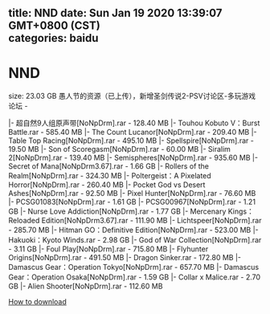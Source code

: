 
title: NND
date: Sun Jan 19 2020 13:39:07 GMT+0800 (CST)    
categories: baidu
---

# NND
size: 23.03 GB
 愚人节的资源（已上传），新增圣剑传说2-PSV讨论区-多玩游戏论坛 -
 
|- 超自然9人组原声带[NoNpDrm].rar - 128.40 MB
|- Touhou Kobuto V：Burst Battle.rar - 585.40 MB
|- The Count Lucanor[NoNpDrm].rar - 209.40 MB
|- Table Top Racing[NoNpDrm].rar - 495.10 MB
|- Spellspire[NoNpDrm].rar - 19.50 MB
|- Son of Scoregasm[NoNpDrm].rar - 60.00 MB
|- Siralim 2[NoNpDrm].rar - 139.40 MB
|- Semispheres[NoNpDrm].rar - 935.60 MB
|- Secret of Mana[NoNpDrm3.67].rar - 1.66 GB
|- Rollers of the Realm[NoNpDrm].rar - 324.30 MB
|- Poltergeist：A Pixelated Horror[NoNpDrm].rar - 260.40 MB
|- Pocket God vs Desert Ashes[NoNpDrm].rar - 92.50 MB
|- Pixel Hunter[NoNpDrm].rar - 76.60 MB
|- PCSG01083[NoNpDrm].rar - 1.61 GB
|- PCSG00967[NoNpDrm].rar - 1.21 GB
|- Nurse Love Addiction[NoNpDrm].rar - 1.77 GB
|- Mercenary Kings：Reloaded Edition[NoNpDrm3.67].rar - 111.90 MB
|- Lichtspeer[NoNpDrm].rar - 285.70 MB
|- Hitman GO：Definitive Edition[NoNpDrm].rar - 523.00 MB
|- Hakuoki：Kyoto Winds.rar - 2.98 GB
|- God of War Collection[NoNpDrm].rar - 3.11 GB
|- Foul Play[NoNpDrm].rar - 715.80 MB
|- Flyhunter Origins[NoNpDrm].rar - 491.50 MB
|- Dragon Sinker.rar - 172.80 MB
|- Damascus Gear：Operation Tokyo[NoNpDrm].rar - 657.70 MB
|- Damascus Gear：Operation Osaka[NoNpDrm].rar - 1.59 GB
|- Collar x Malice.rar - 2.70 GB
|- Alien Shooter[NoNpDrm].rar - 112.60 MB

[How to download](https://bpcam.bemobtrk.com/go/2ceec3aa-1ca2-46d6-b9ff-aaa5c184517c?jno=4267)